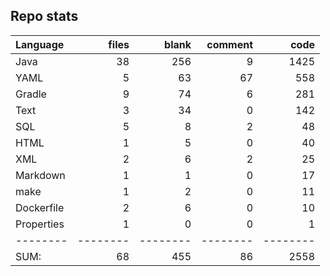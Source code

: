 Repo stats
---

Language|files|blank|comment|code
:-------|-------:|-------:|-------:|-------:
Java|38|256|9|1425
YAML|5|63|67|558
Gradle|9|74|6|281
Text|3|34|0|142
SQL|5|8|2|48
HTML|1|5|0|40
XML|2|6|2|25
Markdown|1|1|0|17
make|1|2|0|11
Dockerfile|2|6|0|10
Properties|1|0|0|1
--------|--------|--------|--------|--------
SUM:|68|455|86|2558
